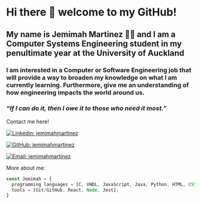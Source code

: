 # Hi there 👋 welcome to my GitHub!

## My name is Jemimah Martinez :woman_student: and I am a Computer Systems Engineering student in my penultimate year at the University of Auckland 

### I am interested in a Computer or Software Engineering job that will provide a way to broaden my knowledge on what I am currently learning. Furthermore, give me an understanding of how engineering impacts the world around us. 

### ***“If I can do it, then I owe it to those who need it most.”***

Contact me here! 

[![Linkedin: jemimahmartinez](https://img.shields.io/badge/-jemimahmartinez-blue?style=flat-square&logo=Linkedin&logoColor=white&link=https://www.linkedin.com/in/jemimah-martinez-a0924a18b/)](https://www.linkedin.com/in/jemimah-martinez-a0924a18b/) 

[![GitHub: jemimahmartinez](https://img.shields.io/badge/-jemimahmartinez-black?style=flat-square&logo=GitHub&logoColor=white&link=https://github.com/jemimahmartinez)](https://github.com/jemimahmartinez)

[![Email: jemimahmartinez](https://img.shields.io/badge/-martinezjemimah-red?style=flat-square&logo=Gmail&logoColor=white&link=mailto:martinezjemimah@gmail.com)](mailto:martinezjemimah@gmail.com)

More about me:
```javascript
const Jemimah = {
  programming languages = [C, VHDL, JavaScript, Java, Python, HTML, CSS, C++, MATLAB;
  tools = [Git/GitHub, React, Node, Jest];
}
```

<!--[<img src = "mail.png">](mailto:martinezjemimah@gmail.com) [<img src = "linkedin.png">](https://www.linkedin.com/in/jemimah-martinez-a0924a18b/) [<img src = "github.png">](https://github.com/jemimahmartinez) -->



<!--
**jemimahmartinez/jemimahmartinez** is a ✨ _special_ ✨ repository because its `README.md` (this file) appears on your GitHub profile.

Here are some ideas to get you started:

- 🔭 I’m currently working on ...
- 🌱 I’m currently learning ...
- 👯 I’m looking to collaborate on ...
- 🤔 I’m looking for help with ...
- 💬 Ask me about ...
- 📫 How to reach me: ...
- 😄 Pronouns: ...
- ⚡ Fun fact: ...
-->

